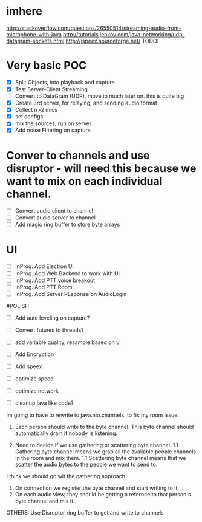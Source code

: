 # imhere


http://stackoverflow.com/questions/26550514/streaming-audio-from-microphone-with-java
http://tutorials.jenkov.com/java-networking/udp-datagram-sockets.html
http://jspeex.sourceforge.net/
TODO:

# Very basic POC
- [x] Split Objects, into playback and capture
- [x] Test Server-Client Streaming
- [ ] Convert to DataGram (UDP), move to much later on.  this is quite big
- [x] Create 3rd server, for relaying, and sending audio format
- [x] Collect n>2 mics
- [x] set configs
- [x] mix the sources, run on server
- [x] Add noise Filtering on capture

# Conver to channels and use disruptor - will need this because we want to mix on each individual channel.
- [ ] Convert audio client to channel
- [ ] Convert audio server to channel
- [ ] Add magic ring buffer to store byte arrays

# UI
- [ ] InProg. Add Electron UI
- [ ] InProg. Add Web Backend to work with UI
- [ ] InProg. Add PTT voice breakout
- [ ] InProg. Add PTT Room
- [ ] InProg. Add Server REsponse on AudioLogin

#POLISH
- [ ] Add auto leveling on capture?
- [ ] Convert futures to threads?
- [ ] add variable quality, resample based on ui
- [ ] Add Encryption
- [ ] Add speex
- [ ] optimize speed
- [ ] optimize network
- [ ] cleanup java like code?



Im going to have to rewrite to java.nio.channels.  to fix my room issue.


1. Each person should write to the byte channel.  This byte channel should automatically drain
if nobody is listening.

1. Need to decide if we use gathering or scattering byte channel.
1.1 Gathering byte channel means we grab all the available people channels in the room and mix them.
1.1 Scattering byte channel means that we scatter the audio bytes to the people we want to send to.

I think we should go wit the gathering approach.
1. On connection we register the byte channel and start writing to it.
1. On each audio view, they should be getting a refernce to that person's byte channel and mix it.


OTHERS:
Use Disruptor ring buffer to get and write to channels

